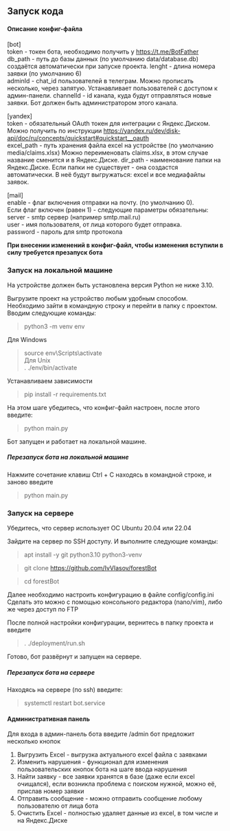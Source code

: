 ## Запуск кода


#### Описание конфиг-файла
[bot]  
token - токен бота, необходимо получить у https://t.me/BotFather  
db_path - путь до базы данных (по умолчанию data/database.db) 
создаётся автоматически при запуске проекта. 
lenght - длина номера заявки (по умолчанию 6)  
adminId - chat_id пользователей в телеграм. Можно прописать несколько, через запятую. Устанавливает пользователей с доступом к админ-панели. 
channelId - id канала, куда будут отправляться новые заявки. Бот должен быть администратором этого канала. 

[yandex]  
token - обязательный OAuth токен для интеграции с Яндекс.Диском. Можно получить по инструкции https://yandex.ru/dev/disk-api/doc/ru/concepts/quickstart#quickstart__oauth  
excel_path - путь хранения файла excel на устройстве (по умолчанию media/claims.xlsx) 
Можно переименовать claims.xlsx, в этом случае название сменится и в Яндекс.Диске. 
dir_path - наименование папки на Яндекс.Диске. Если папки не существует - она создастся автоматически. В неё будут выгружаться: excel и все медиафайлы заявок.  

[mail]  
enable - флаг включения отправки на почту. (по умолчанию 0).  
Если флаг включен (равен 1) - следующие параметры обязательны:  
server - smtp сервер (например smtp.mail.ru)  
user - имя пользователя, от лица которого будет отправка.  
password - пароль для smtp протокола  

**При внесении изменений в конфиг-файл, чтобы изменения вступили в силу требуется презапуск бота**  

### Запуск на локальной машине  
На устройстве должен быть установлена версия Python не ниже 3.10.  

Выгрузите проект на устройство любым удобным способом.  
Необходимо зайти в командную строку и перейти в папку с проектом.  
Вводим следующие команды:  

> python3 -m venv env  

Для Windows  
> source env\Scripts\activate  
Для Unix  
> . ./env/bin/activate  

Устанавливаем зависимости  
> pip install -r requirements.txt  

На этом шаге убедитесь, что конфиг-файл настроен, после этого введите:  
> python main.py  

Бот запущен и работает на локальной машине.  

##### Перезапуск бота на локальной машине  
Нажмите сочетание клавиш Ctrl +  C находясь в командной строке, и заново введите  
> python main.py  

### Запуск на сервере

Убедитесь, что сервер использует ОС Ubuntu 20.04 или 22.04

Зайдите на сервер по SSH доступу. И выполните следующие команды:

> apt install -y git python3.10 python3-venv

> git clone https://github.com/IvVlasov/forestBot

> cd forestBot

Далее необходимо настроить конфигурацию в файле config/config.ini
Сделать это можно с помощью консольного редактора (nano/vim), либо же через доступ по FTP

После полной настройки конфигурации, вернитесь в папку проекта и введите

> . ./deployment/run.sh

Готово, бот развёрнут и запущен на сервере.

##### Перезапуск бота на сервере
Находясь на сервере (по ssh) введите:
>systemctl restart bot.service


#### Административная панель

Для входа в админ-панель бота введите /admin
бот предложит несколько кнопок
1. Выгрузить Excel - выгрузка актуального excel файла с заявками
2. Изменить нарушения - функционал для изменения пользовательских кнопок бота на шаге ввода нарушения
3. Найти заявку - все заявки хранятся в базе (даже если excel очищался), если возникла проблема с поиском нужной, можно её, прислав номер заявки
4. Отправить сообщение - можно отправить сообщение любому пользователю от лица бота
5. Очистить Excel - полностью удаляет данные из excel, в том числе и на Яндекс.Диске
